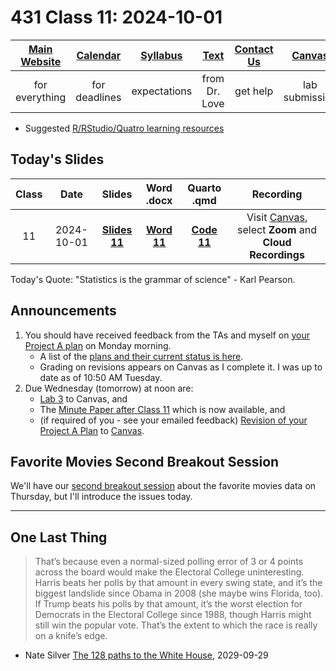 # 431 Class 11: 2024-10-01

[Main Website](https://thomaselove.github.io/431-2024/) | [Calendar](https://thomaselove.github.io/431-2024/calendar.html) | [Syllabus](https://thomaselove.github.io/431-syllabus-2024/) | [Text](https://thomaselove.github.io/431-book/) | [Contact Us](https://thomaselove.github.io/431-2024/contact.html) | [Canvas](https://canvas.case.edu) | [Data and Code](https://github.com/THOMASELOVE/431-data)
:-----------: | :--------------: | :----------: | :---------: | :-------------: | :-----------: | :------------:
for everything | for deadlines | expectations | from Dr. Love | get help | lab submission | for downloads

- Suggested [R/RStudio/Quatro learning resources](https://thomaselove.github.io/431-2024/resources.html)

## Today's Slides

Class | Date | Slides | Word .docx | Quarto .qmd | Recording
:---: | :--------: | :------: | :------: | :------: | :-------------:
11 | 2024-10-01 | **[Slides 11](https://thomaselove.github.io/431-slides-2024/class11.html)** | **[Word 11](https://thomaselove.github.io/431-slides-2024/class11w.docx)** | **[Code 11](https://github.com/THOMASELOVE/431-slides-2024/blob/main/class11.qmd)** | Visit [Canvas](https://canvas.case.edu/), select **Zoom** and **Cloud Recordings**

Today's Quote: "Statistics is the grammar of science" - Karl Pearson.

## Announcements

1. You should have received feedback from the TAs and myself on [your Project A plan](https://thomaselove.github.io/431-projectA-2024/plan.html#grading-the-project-a-plan) on Monday morning.
    - A list of the [plans and their current status is here](https://github.com/THOMASELOVE/431-classes-2024/blob/main/projectA/projectA_teams.md).
    - Grading on revisions appears on Canvas as I complete it. I was up to date as of 10:50 AM Tuesday.
2. Due Wednesday (tomorrow) at noon are:
    - [Lab 3](https://github.com/THOMASELOVE/431-labs-2024/tree/main/lab3) to Canvas, and
    - The [Minute Paper after Class 11](https://bit.ly/431-2024-minute-11) which is now available, and
    - (if required of you - see your emailed feedback) [Revision of your Project A Plan](https://thomaselove.github.io/431-projectA-2024/plan.html#grading-the-project-a-plan) to [Canvas](https://canvas.case.edu/).

## Favorite Movies Second Breakout Session

We'll have our [second breakout session](https://github.com/THOMASELOVE/431-classes-2024/blob/main/movies/breakout2.md) about the favorite movies data on Thursday, but I'll introduce the issues today.

--------

## One Last Thing

> That’s because even a normal-sized polling error of 3 or 4 points across the board would make the Electoral College uninteresting. Harris beats her polls by that amount in every swing state, and it’s the biggest landslide since Obama in 2008 (she maybe wins Florida, too). If Trump beats his polls by that amount, it’s the worst election for Democrats in the Electoral College since 1988, though Harris might still win the popular vote. That’s the extent to which the race is really on a knife’s edge.

- Nate Silver [The 128 paths to the White House](https://www.natesilver.net/), 2029-09-29

